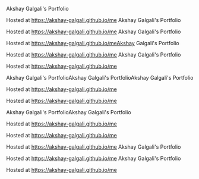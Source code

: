 
Akshay Galgali's Portfolio

Hosted at https://akshay-galgali.github.io/me
Akshay Galgali's Portfolio

Hosted at https://akshay-galgali.github.io/me
Akshay Galgali's Portfolio

Hosted at https://akshay-galgali.github.io/meAkshay Galgali's Portfolio

Hosted at https://akshay-galgali.github.io/me
Akshay Galgali's Portfolio

Hosted at https://akshay-galgali.github.io/me

Akshay Galgali's PortfolioAkshay Galgali's PortfolioAkshay Galgali's Portfolio

Hosted at https://akshay-galgali.github.io/me


Hosted at https://akshay-galgali.github.io/me

Akshay Galgali's PortfolioAkshay Galgali's Portfolio

Hosted at https://akshay-galgali.github.io/me


Hosted at https://akshay-galgali.github.io/me

Hosted at https://akshay-galgali.github.io/me
Akshay Galgali's Portfolio

Hosted at https://akshay-galgali.github.io/me
Akshay Galgali's Portfolio

Hosted at https://akshay-galgali.github.io/me
